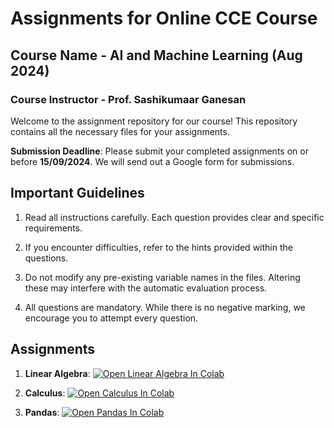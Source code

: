 # Assignments for Online CCE Course

## Course Name - AI and Machine Learning (Aug 2024)
### Course Instructor - Prof. Sashikumaar Ganesan


Welcome to the assignment repository for our course! This repository contains all the necessary files for your assignments.

**Submission Deadline**: Please submit your completed assignments on or before **15/09/2024**.
We will send out a Google form for submissions. 

## Important Guidelines

1. Read all instructions carefully. Each question provides clear and specific requirements.

2. If you encounter difficulties, refer to the hints provided within the questions.

3. Do not modify any pre-existing variable names in the files. Altering these may interfere with the automatic evaluation process.

4. All questions are mandatory. While there is no negative marking, we encourage you to attempt every question.

## Assignments

1. **Linear Algebra**: 
   <a href="https://colab.research.google.com/github/emharsha1812/CCE_Assignment/blob/main/Assignments/Linear_Algebra.ipynb" target="_parent">
     <img src="https://colab.research.google.com/assets/colab-badge.svg" alt="Open Linear Algebra In Colab"/>
   </a>

2. **Calculus**: 
   <a href="https://colab.research.google.com/github/emharsha1812/CCE_Assignment/blob/main/Assignments/Calculus.ipynb" target="_parent">
     <img src="https://colab.research.google.com/assets/colab-badge.svg" alt="Open Calculus In Colab"/>
   </a>

3. **Pandas**: 
   <a href="https://colab.research.google.com/github/emharsha1812/CCE_Assignment/blob/main/Assignments/Pandas.ipynb" target="_parent">
     <img src="https://colab.research.google.com/assets/colab-badge.svg" alt="Open Pandas In Colab"/>
   </a>

